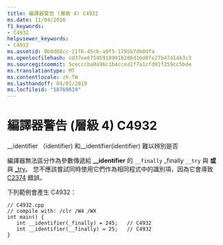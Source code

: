 ```yaml
---
title: 編譯器警告 (層級 4) C4932
ms.date: 11/04/2016
f1_keywords:
- C4932
helpviewer_keywords:
- C4932
ms.assetid: 0b8d88cc-21f6-45cb-a9f5-1795b7db0dfa
ms.openlocfilehash: cd37ee67545918991b286d16d0fe27b47414b3c3
ms.sourcegitcommit: 5cecccba0a96c1b4ccea1f7a1cfd91f259cc5bde
ms.translationtype: MT
ms.contentlocale: zh-TW
ms.lasthandoff: 04/01/2019
ms.locfileid: "58769819"
---
```

# <a name="compiler-warning-level-4-c4932"></a>編譯器警告 (層級 4) C4932

__identifier （identifier) 和\__identifier(identifier) 難以辨別是否

編譯器無法區分作為參數傳遞給 **__identifier** 的 `__finally` _finally `__try` 與 **或** 與 [_try](../../extensions/identifier-cpp-cli.md)。 您不應該嘗試同時使用它們作為相同程式中的識別項，因為它會導致 [C2374](../../error-messages/compiler-errors-1/compiler-error-c2374.md) 錯誤。

下列範例會產生 C4932：

```
// C4932.cpp
// compile with: /clr /W4 /WX
int main() {
   int __identifier(_finally) = 245;   // C4932
   int __identifier(__finally) = 25;   // C4932
}
```